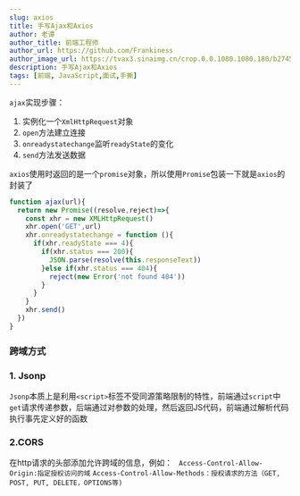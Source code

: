 ```yaml
---
slug: axios
title: 手写Ajax和Axios
author: 老谭
author_title: 前端工程师
author_url: https://github.com/Frankiness
author_image_url: https://tvax3.sinaimg.cn/crop.0.0.1080.1080.180/b2745d44ly8g8s4muqeggj20u00u0n0k.jpg?KID=imgbed,tva&Expires=1582389585&ssig=EvXmyu%2FXsX
description: 手写Ajax和Axios
tags: [前端, JavaScript,面试,手撕]
---
```


`ajax`实现步骤：

1. 实例化一个`XmlHttpRequest`对象
1. `open`方法建立连接
1. `onreadystatechange`监听`readyState`的变化
1. `send`方法发送数据

<!-- truncate -->

`axios`使用时返回的是一个`promise`对象，所以使用`Promise`包装一下就是`axios`的封装了
```javascript
function ajax(url){
  return new Promise((resolve,reject)=>{
    const xhr = new XMLHttpRequest()
    xhr.open('GET',url)
    xhr.onreadystatechange = function (){
      if(xhr.readyState === 4){
        if(xhr.status === 200){
          JSON.parse(resolve(this.responseText))
        }else if(xhr.status === 404){
          reject(new Error('not found 404'))
        }
      }
    }
    xhr.send()
  })
}
```
### 跨域方式
### 1. Jsonp
`Jsonp`本质上是利用`<script>`标签不受同源策略限制的特性，前端通过`script`中`get`请求传递参数，后端通过对参数的处理，然后返回JS代码，前端通过解析代码执行事先定义好的函数
### 2.CORS
在http请求的头部添加允许跨域的信息，例如：   `Access-Control-Allow-Origin:指定授权访问的域`
`Access-Control-Allow-Methods：授权请求的方法（GET, POST, PUT, DELETE，OPTIONS等)`
